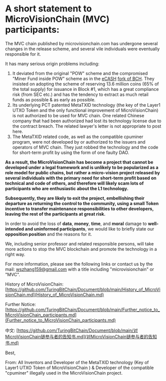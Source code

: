 # A short statement to MicroVisionChain (MVC) participants: 

The MVC chain published by microvisionchain.com has undergone several changes in the release scheme, and several vile individuals were eventually responsible for it. 

It has many serious origin problems including:
1) It deviated from the original "POW" scheme and the compromised "Miner Fund inside POW" scheme as in the [eCASH](https://gnc.e.cash/) [fork of BCH](https://proofofwriting.com/150/). They insisted on adopting the scheme of reserving 13.6 million coins (65% of the total supply) for issuance in Block #1, which has a great compliance risk (from SEC etc.) and has the tendency to extract as much retail funds as possible & as early as possible.
2) Its underlying PCT patented MetaTXID technology (the key of the Layer1 UTXO Token and the only functional improvement of MicroVisionChain) is not authorized to be used for MVC chain. One related Chinese company that had been authorized had lost its technology license due to the contract breach. The related lawyer's letter is not appropriate to post here.
3) The MetaTXID related code, as well as the compatible cpuminer program, were not developed by or authorized to the issuers and operators of MVC chain. They just robbed the technology and the code for short-term profit by using the form of one faulty DAO. 
 
**As a result, the MicroVisionChain has become a project that cannot be developed under a legal framework and is unlikely to be popularized as a role model for public chains, but rather a micro-vision project released by several individuals with the primary need for short-term profit based on technical and code of others, and therefore will likely scam lots of participants who are enthusiastic about the L1 technology.**

**Subsequently, they are likely to exit the project, embellishing their departure as returning the control to the community, using a small Token incentive to transfer maintenance responsibilities to other developers, leaving the rest of the participants at great risk.**

In order to avoid the loss of **data**, **money**, **time**, and **moral** damage to **well-intended and uninformed participants**, we would like to briefly state our **opposition position** and the reasons for it.

We, including senior professor and related responsible persons, will take more actions to stop the MVC blockchain and promote the technology in a right way.

For more information, please see the following links or contact us by the mail: wszhang159@gmail.com with a title including "microvisionchain" or "MVC".

History of MicroVisionChain: [https://github.com/TuringBitChain/Document/blob/main/History_of_MicroVisionChain.md](History_of_MicroVisionChain.md) 

Further Notice: [https://github.com/TuringBitChain/Document/blob/main/Further_notice_to_MicroVisionChain_participants.md](Further_notice_to_MicroVisionChain_participants.md)

中文: [https://github.com/TuringBitChain/Document/blob/main/对MicroVisionChain链参与者的告知书.md](对MicroVisionChain链参与者的告知书.md)

Best,

From: All Inventors and Developer of the MetaTXID technology (Key of Layer1 UTXO Token of MicroVisionChain ) & Developer of the compatible "cpuminer" illegally used in the MicroVisionChain project.

